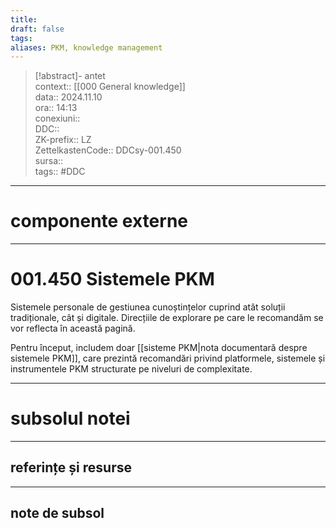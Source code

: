```yaml
---
title: 
draft: false
tags: 
aliases: PKM, knowledge management
---
```

> [!abstract]- antet  
> context:: [[000 General knowledge]]  
> data:: 2024.11.10  
> ora:: 14:13  
> conexiuni::  
> DDC::  
> ZK-prefix::  LZ  
> ZettelkastenCode::  DDCsy-001.450  
> sursa::  
> tags:: #DDC    


---
# componente externe  


---

# 001.450 Sistemele PKM  
  
Sistemele personale de gestiunea cunoștințelor cuprind atât soluții tradiționale, cât și digitale. Direcțiile de explorare pe care le recomandăm se vor reflecta în această pagină.  

Pentru început, includem doar [[sisteme PKM|nota documentară despre sistemele PKM]], care prezintă recomandări privind platformele, sistemele și instrumentele PKM structurate pe niveluri de complexitate.


---
# subsolul notei
---
## referințe și resurse


---
## note de subsol  